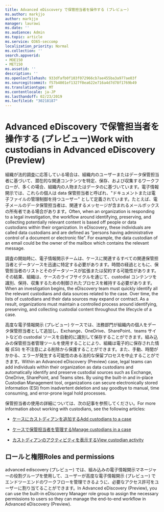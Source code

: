 ```yaml
---
title: Advanced eDiscovery で保管担当者を操作する (プレビュー)
ms.author: markjjo
author: markjjo
manager: laurawi
ms.date: ''
ms.audience: Admin
ms.topic: article
ms.service: O365-seccomp
localization_priority: Normal
ms.collection: ''
search.appverid:
- MOE150
- MET150
ms.assetid: ''
description: ''
ms.openlocfilehash: 933dfafb0f103f072966cb7ae455ba3a977ae03f
ms.sourcegitcommit: f57b4001ef1327f0ea622e716a4d7d78f1769b49
ms.translationtype: MT
ms.contentlocale: ja-JP
ms.lasthandoff: 02/23/2019
ms.locfileid: "30218187"
---
```

# <a name="work-with-custodians-in-advanced-ediscovery-preview"></a><span data-ttu-id="bbf17-102">Advanced eDiscovery で保管担当者を操作する (プレビュー)</span><span class="sxs-lookup"><span data-stu-id="bbf17-102">Work with custodians in Advanced eDiscovery (Preview)</span></span>

<span data-ttu-id="bbf17-p101">組織が法的調査に応答している場合は、組織内のユーザーまたはデータ保管担当者に基づいて、潜在的な関連コンテンツを特定、保存、および収集するワークフローが、多くの場合、組織内の人物またはデータのに基づいています。電子情報開示では、これらの個人は data 保管担当者と呼ばれ、"ドキュメントまたは電子ファイルの管理制御を持つユーザー" として定義されています。たとえば、電子メールのデータ保管担当者は、関連するメッセージが含まれるメールボックスの所有者である場合があります。</span><span class="sxs-lookup"><span data-stu-id="bbf17-p101">Often, when an organization is responding to a legal investigation, the workflow around identifying, preserving, and collecting potentially relevant content is based off people or data custodians within their organization. In eDiscovery, these individuals are called data custodians and are defined as “persons having administrative control of a document or electronic file”. For example, the data custodian of an email could be the owner of the mailbox which contains the relevant message.</span></span>  

<span data-ttu-id="bbf17-p102">調査の開始時に、電子情報開示チームは、ケースに関連するすべての関連保管担当者とデータソースを迅速に特定する必要があります。時間の経過とともに、保管担当者のリストとそのデータソースが拡張または契約する可能性があります。その結果、組織は、ケースのライフサイクルを通じて、custodial コンテンツを識別、保持、収集するための制御されたプロセスを維持する必要があります。</span><span class="sxs-lookup"><span data-stu-id="bbf17-p102">When an investigation begins, the eDiscovery team must quickly identify all the relevant custodians and data sources related to the case. Over time, the lists of custodians and their data sources may expand or contract. As a result, organizations must maintain a controlled process around identifying, preserving, and collecting custodial content throughout the lifecycle of a case.</span></span>

<span data-ttu-id="bbf17-p103">高度な電子情報開示 (プレビュー) ケースでは、法務部門が組織内の個人をデータ保管担当者として追加し、Exchange、OneDrive、SharePoint、teams サイトなどの custodial ソースを自動的に識別して保存することができます。組み込みの保管担当者管理ツールを使用することにより、組織は電子的に保存された情報 (ESI) を不注意による削除から保護することができます。また、手動、時間がかかる、エラーが発生する可能性のある法的な保留プロセスを中止することができます。</span><span class="sxs-lookup"><span data-stu-id="bbf17-p103">Within an Advanced eDiscovery (Preview) case, legal teams can add individuals within their organization as data custodians and automatically identify and preserve custodial sources such as Exchange, OneDrive, SharePoint, and Teams sites. By using the built-in and in-place Custodian Management tool, organizations can secure electronically stored information (ESI) from inadvertent deletion and say goodbye to manual, time consuming, and error-prone legal hold processes.</span></span> 

<span data-ttu-id="bbf17-111">保管担当者の使用の詳細については、次の記事を参照してください。</span><span class="sxs-lookup"><span data-stu-id="bbf17-111">For more information about working with custodians, see the following articles:</span></span> 

- [<span data-ttu-id="bbf17-112">ケースにカストディアンを追加する</span><span class="sxs-lookup"><span data-stu-id="bbf17-112">Add custodians to a case</span></span>](add-custodians-to-case.md)

- [<span data-ttu-id="bbf17-113">ケースで保管担当者を管理する</span><span class="sxs-lookup"><span data-stu-id="bbf17-113">Manage custodians in a case</span></span>](manage-new-custodians.md)

- [<span data-ttu-id="bbf17-114">カストディアンのアクティビティを表示する</span><span class="sxs-lookup"><span data-stu-id="bbf17-114">View custodian activity</span></span>](view-custodian-activity.md)

## <a name="roles-and-permissions"></a><span data-ttu-id="bbf17-115">ロールと権限</span><span class="sxs-lookup"><span data-stu-id="bbf17-115">Roles and permissions</span></span>

<span data-ttu-id="bbf17-116">advanced ediscovery (プレビュー) では、組み込みの電子情報開示マネージャーの役割グループを使用して、ユーザーが高度な電子情報開示 (プレビュー) でエンドツーエンドのワークフローを管理できるように、必要なアクセス許可をユーザーに割り当てることができます。</span><span class="sxs-lookup"><span data-stu-id="bbf17-116">In Advanced eDiscovery (Preview), you can use the built-in eDiscovery Manager role group to assign the necessary permissions to users so they can manage the end-to-end workflow in Advanced eDiscovery (Preview).</span></span>
